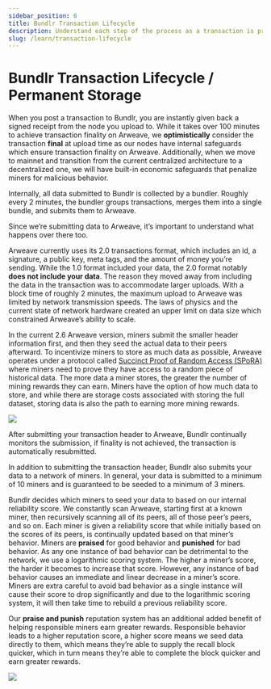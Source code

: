 ```yaml
---
sidebar_position: 6
title: Bundlr Transaction Lifecycle
description: Understand each step of the process as a transaction is processed by Bundlr.
slug: /learn/transaction-lifecycle
---
```


# Bundlr Transaction Lifecycle / Permanent Storage

When you post a transaction to Bundlr, you are instantly given back a signed receipt from the node you upload to. While it takes over 100 minutes to achieve transaction finality on Arweave, we **optimistically** consider the transaction **final** at upload time as our nodes have internal safeguards which ensure transaction finality on Arweave. Additionally, when we move to mainnet and transition from the current centralized architecture to a decentralized one, we will have built-in economic safeguards that penalize miners for malicious behavior.

Internally, all data submitted to Bundlr is collected by a bundler. Roughly every 2 minutes, the bundler groups transactions, merges them into a single bundle, and submits them to Arweave.

Since we’re submitting data to Arweave, it’s important to understand what happens over there too.

Arweave currently uses its 2.0 transactions format, which includes an id, a signature, a public key, meta tags, and the amount of money you’re sending. While the 1.0 format included your data, the 2.0 format notably **does not include your data**. The reason they moved away from including the data in the transaction was to accommodate larger uploads. With a block time of roughly 2 minutes, the maximum upload to Arweave was limited by network transmission speeds. The laws of physics and the current state of network hardware created an upper limit on data size which constrained Arweave’s ability to scale.

In the current 2.6 Arweave version, miners submit the smaller header information first, and then they seed the actual data to their peers afterward. To incentivize miners to store as much data as possible, Arweave operates under a protocol called [Succinct Proof of Random Access (SPoRA)](https://www.youtube.com/watch?v=sIccEJTVHXg) where miners need to prove they have access to a random piece of historical data. The more data a miner stores, the greater the number of mining rewards they can earn. Miners have the option of how much data to store, and while there are storage costs associated with storing the full dataset, storing data is also the path to earning more mining rewards.

![](/img/learn/ar26.png)

After submitting your transaction header to Arweave, Bundlr continually monitors the submission, if finality is not achieved, the transaction is automatically resubmitted.

In addition to submitting the transaction header, Bundlr also submits your data to a network of miners. In general, your data is submitted to a minimum of 10 miners and is guaranteed to be seeded to a minimum of 3 miners.

Bundlr decides which miners to seed your data to based on our internal reliability score. We constantly scan Arweave, starting first at a known miner, then recursively scanning all of its peers, all of those peer’s peers, and so on. Each miner is given a reliability score that while initially based on the scores of its peers, is continually updated based on that miner’s behavior. Miners are **praised** for good behavior and **punished** for bad behavior. As any one instance of bad behavior can be detrimental to the network, we use a logarithmic scoring system. The higher a miner’s score, the harder it becomes to increase that score. However, any instance of bad behavior causes an immediate and linear decrease in a miner’s score. Miners are extra careful to avoid bad behavior as a single instance will cause their score to drop significantly and due to the logarithmic scoring system, it will then take time to rebuild a previous reliability score.

Our **praise and punish** reputation system has an additional added benefit of helping responsible miners earn greater rewards. Responsible behavior leads to a higher reputation score, a higher score means we seed data directly to them, which means they’re able to supply the recall block quicker, which in turn means they’re able to complete the block quicker and earn greater rewards.

![](/img/learn/praise-punish.png)
